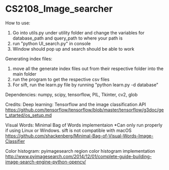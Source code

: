 # CS2108_Image_searcher

How to use:
1. Go into utils.py under utility folder and change the variables for database_path and query_path to where your path is
2. run "python UI_search.py" in console
3. Window should pop up and search should be able to work

Generating index files:
1. move all the generate index files out from their respective folder into the main folder
2. run the program to get the respective csv files
3. For sift, run the learn.py file by running "python learn.py -d database"

Dependencies:
numpy, scipy, tensorflow, PIL, Tkinter, cv2, glob

Credits:
Deep learning: Tensorflow and the image classification API
https://github.com/tensorflow/tensorflow/blob/master/tensorflow/g3doc/get_started/os_setup.md

Visual Words: Minimal Bag of Words implementaion 
*Can only run properly if using Linux or Windows. sift is not compatible with macOS
https://github.com/shackenberg/Minimal-Bag-of-Visual-Words-Image-Classifier

Color histogram: pyimagesearch region color histogram implementation
http://www.pyimagesearch.com/2014/12/01/complete-guide-building-image-search-engine-python-opencv/



